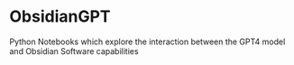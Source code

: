# ObsidianGPT
Python Notebooks which explore the interaction between the GPT4 model and Obsidian Software capabilities
